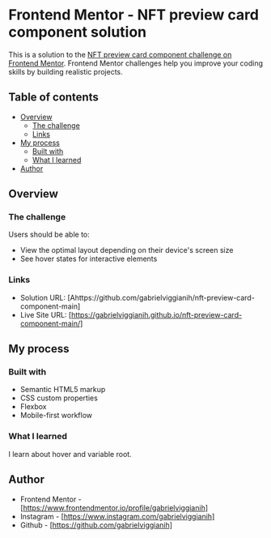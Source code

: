 # Frontend Mentor - NFT preview card component solution

This is a solution to the [NFT preview card component challenge on Frontend Mentor](https://www.frontendmentor.io/challenges/nft-preview-card-component-SbdUL_w0U). Frontend Mentor challenges help you improve your coding skills by building realistic projects. 

## Table of contents

- [Overview](#overview)
  - [The challenge](#the-challenge)
  - [Links](#links)
- [My process](#my-process)
  - [Built with](#built-with)
  - [What I learned](#what-i-learned)
- [Author](#author)


## Overview


### The challenge

Users should be able to:

- View the optimal layout depending on their device's screen size
- See hover states for interactive elements


### Links

- Solution URL: [Ahttps://github.com/gabrielviggianih/nft-preview-card-component-main]
- Live Site URL: [https://gabrielviggianih.github.io/nft-preview-card-component-main/]

## My process


### Built with

- Semantic HTML5 markup
- CSS custom properties
- Flexbox
- Mobile-first workflow

### What I learned

I learn about hover and variable root.

## Author

- Frontend Mentor - [https://www.frontendmentor.io/profile/gabrielviggianih]
- Instagram - [https://www.instagram.com/gabrielviggianih]
- Github - [https://github.com/gabrielviggianih]
